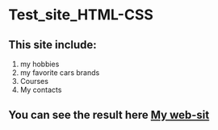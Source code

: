 # Test_site_HTML-CSS

## This site include:
1. my hobbies
2. my favorite cars brands
3. Courses
4. My contacts 

## You can see the result here [My web-sit](https://antondementiev.github.io/Test_site_HTML-CSS/)
